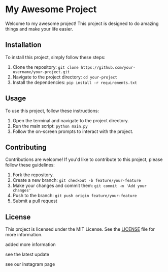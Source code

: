 # My Awesome Project

Welcome to my awesome project! This project is designed to do amazing things and make your life easier.

## Installation

To install this project, simply follow these steps:

1. Clone the repository: `git clone https://github.com/your-username/your-project.git`
2. Navigate to the project directory: `cd your-project`
3. Install the dependencies: `pip install -r requirements.txt`

## Usage

To use this project, follow these instructions:

1. Open the terminal and navigate to the project directory.
2. Run the main script: `python main.py`
3. Follow the on-screen prompts to interact with the project.

## Contributing

Contributions are welcome! If you'd like to contribute to this project, please follow these guidelines:

1. Fork the repository.
2. Create a new branch: `git checkout -b feature/your-feature`
3. Make your changes and commit them: `git commit -m 'Add your changes'`
4. Push to the branch: `git push origin feature/your-feature`
5. Submit a pull request

## License

This project is licensed under the MIT License. See the [LICENSE](LICENSE) file for more information.

added more information

see the latest update

see our instagram page
